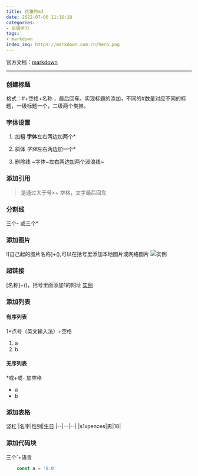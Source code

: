 ```yaml
---
title: 优雅的md
date: 2022-07-06 11:16:18
categories:
- 前端学习
tags:
- markdown
index_img: https://markdown.com.cn/hero.png
---
```

官方文档：[markdown](https://markdown.com.cn/)

---

### 创建标题
格式：#+空格+名称 ，最后回车。实现标题的添加，不同的#数量对应不同的标题，一级标题一个，二级两个类推。


### 字体设置
1. 加粗
**字体**左右两边加两个*

2. 斜体
*字体*左右两边加一个*

3. 删除线
~字体~左右两边加两个波浪线~


### 添加引用
> 是通过大于号>+ 空格，文字最后回车


### 分割线
三个- 或三个*


### 添加图片
![自己起的图片名称]+(),可以在括号里添加本地图片或网络图片
![实例](https://csfile.ossxrcloud.net/ydnImg/200X200/802dac9a93084_1641346280372.png)


### 超链接
[名称]+()，括号里面添加1的网址
[实例](https://markdown.com.cn/)


### 添加列表
#### 有序列表
1+点号（英文输入法）+空格
1. a
2. b
#### 无序列表
*或+或- 加空格
*  a
*  b


### 添加表格
竖杠
|名字|性别|生日
|--|--|--|
|s1xpences|男|18|


### 添加代码块
三个`+语言
```js
    const a = '0.0'
```
